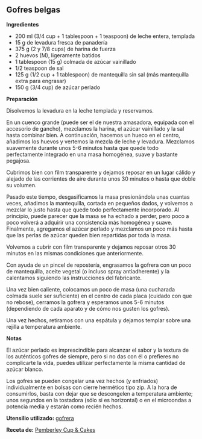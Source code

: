 ﻿## Gofres belgas

**Ingredientes**

- 200 ml (3/4 cup + 1 tablespoon + 1 teaspoon) de leche entera, templada
- 15 g de levadura fresca de panadería
- 375 g (2 y 7/8 cups) de harina de fuerza
- 2 huevos (M), ligeramente batidos
- 1 tablespoon (15 g) colmada de azúcar vainillado
- 1/2 teaspoon de sal
- 125 g (1/2 cup + 1 tablespoon) de mantequilla sin sal (más mantequilla extra para engrasar)
- 150 g (3/4 cup) de azúcar perlado

**Preparación**

Disolvemos la levadura en la leche templada y reservamos.

En un cuenco grande (puede ser el de nuestra amasadora, equipada con el accesorio de gancho), mezclamos la harina, el azúcar vainillado y la sal hasta combinar bien. A continuación, hacemos un hueco en el centro, añadimos los huevos y vertemos la mezcla de leche y levadura. Mezclamos suavemente durante unos 5-6 minutos hasta que quede todo perfectamente integrado en una masa homogénea, suave y bastante pegajosa.

Cubrimos bien con film transparente y dejamos reposar en un lugar cálido y alejado de las corrientes de aire durante unos 30 minutos o hasta que doble su volumen.

Pasado este tiempo, desgasificamos la masa presionándola unas cuantas veces, añadimos la mantequilla, cortada en pequeños dados, y volvemos a mezclar lo justo hasta que quede todo perfectamente incorporado. Al principio, puede parecer que la masa se ha echado a perder, pero poco a poco volverá a adquirir una consistencia más homogénea y suave. Finalmente, agregamos el azúcar perlado y mezclamos un poco más hasta que las perlas de azúcar queden bien repartidas por toda la masa.

Volvemos a cubrir con film transparente y dejamos reposar otros 30 minutos en las mismas condiciones que anteriormente.

Con ayuda de un pincel de repostería, engrasamos la gofrera con un poco de mantequilla, aceite vegetal (o incluso spray antiadherente) y la calentamos siguiendo las instrucciones del fabricante.

Una vez bien caliente, colocamos un poco de masa (una cucharada colmada suele ser suficiente) en el centro de cada placa (cuidado con que no rebose), cerramos la gofrera y esperamos unos 5-6 minutos (dependiendo de cada aparato y de cómo nos gusten los gofres).

Una vez hechos, retiramos con una espátula y dejamos templar sobre una rejilla a temperatura ambiente.

**Notas**

El azúcar perlado es imprescindible para alcanzar el sabor y la textura de los auténticos gofres de siempre, pero si no das con él o prefieres no complicarte la vida, puedes utilizar perfectamente la misma cantidad de azúcar blanco.

Los gofres se pueden congelar una vez hechos (y enfriados) individualmente en bolsas con cierre hermético tipo zip. A la hora de consumirlos, basta con dejar que se descongelen a temperatura ambiente; unos segundos en la tostadora (sólo si es horizontal) o en el microondas a potencia media y estarán como recién hechos.

**Utensilio utilizado:** [gofrera](../../moldes-y-utensilios.md)

**Receta de:** [Pemberley Cup & Cakes](http://pemberleycupandcakes.com/2015/07/14/gofres-con-helado-de-golden-syrup-los-autenticos-gofres-con-un-acompanamiento-de-excepcion/)
